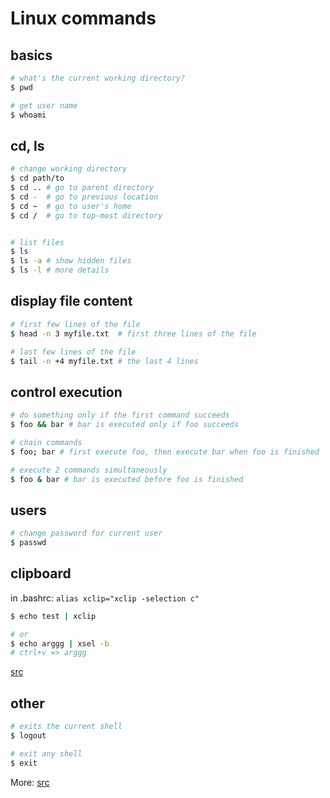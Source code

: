 # Linux commands

## basics

```bash
# what's the current working directory?
$ pwd

# get user name
$ whoami
```

## cd, ls

```bash
# change working directory
$ cd path/to
$ cd .. # go to parent directory
$ cd -  # go to previous location
$ cd ~  # go to user's home
$ cd /  # go to top-most directory


# list files
$ ls
$ ls -a # show hidden files
$ ls -l # more details
```

## display file content

```bash
# first few lines of the file
$ head -n 3 myfile.txt  # first three lines of the file

# last few lines of the file
$ tail -n +4 myfile.txt # the last 4 lines
```

## control execution

```bash
# do something only if the first command succeeds
$ foo && bar # bar is executed only if foo succeeds

# chain commands
$ foo; bar # first execute foo, then execute bar when foo is finished

# execute 2 commands simultaneously
$ foo & bar # bar is executed before foo is finished
```

## users

```bash
# change password for current user
$ passwd
```

## clipboard

in .bashrc: `alias xclip="xclip -selection c"`

```bash
$ echo test | xclip

# or
$ echo arggg | xsel -b
# ctrl+v => arggg
```

[src](https://stackoverflow.com/questions/749544/pipe-to-from-the-clipboard-in-bash-script)

## other

```bash
# exits the current shell
$ logout

# exit any shell
$ exit
```

More: [src](https://dev.to/awwsmm/101-bash-commands-and-tips-for-beginners-to-experts-30je)
